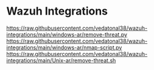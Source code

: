 # Wazuh Integrations

https://raw.githubusercontent.com/vedatonal38/wazuh-integrations/main/windows-ar/remove-threat.py
https://raw.githubusercontent.com/vedatonal38/wazuh-integrations/main/windows-ar/nmap-script.py
https://raw.githubusercontent.com/vedatonal38/wazuh-integrations/main/Unix-ar/remove-threat.sh
